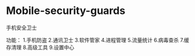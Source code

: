 # Mobile-security-guards
手机安全卫士

功能：
  1.手机防盗
  2.通讯卫士
  3.软件管家
  4.进程管理
  5.流量统计
  6.病毒查杀
  7.缓存清理
  8.高级工具
  9.设置中心
  

